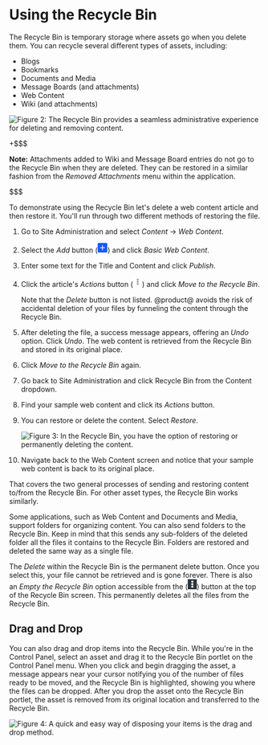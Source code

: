 # Using the Recycle Bin [](id=using-the-recycle-bin)

The Recycle Bin is temporary storage where assets go when you delete 
them. You can recycle several different types of assets, including:

- Blogs
- Bookmarks
- Documents and Media
- Message Boards (and attachments)
- Web Content
- Wiki (and attachments)

![Figure 2: The Recycle Bin provides a seamless administrative experience for deleting and removing content.](../../../images/recycle-bin-overview.png)

+$$$

**Note:** Attachments added to Wiki and Message Board entries do not go to the
Recycle Bin when they are deleted. They can be restored in a similar fashion 
from the *Removed Attachments* menu within the application.

$$$

To demonstrate using the Recycle Bin let's delete a web content article and 
then restore it. You'll run through two different methods of restoring the file.

1.  Go to Site Administration and select *Content* &rarr; *Web Content*.

2.  Select the *Add* button (![Add Web Content](../../../../images/icon-add.png))
    and click *Basic Web Content*.

3.  Enter some text for the Title and Content and click *Publish*.

4.  Click the article's *Actions* button
    (![Actions](../../../../images/icon-actions.png)) and click
    *Move to the   Recycle Bin*.

	Note that the *Delete* button is not listed. @product@ avoids the risk of
	accidental deletion of your files by funneling the content through the
	Recycle Bin.

5.  After deleting the file, a success message appears, offering an *Undo*
    option. Click *Undo*. The web content is retrieved from the Recycle Bin and
    stored in its original place.

6.  Click *Move to the Recycle Bin* again.

7.  Go back to Site Administration and click Recycle Bin from
    the Content dropdown.

8.  Find your sample web content and click its *Actions* button.

9.  You can restore or delete the content. Select *Restore*.

	![Figure 3: In the Recycle Bin, you have the option of restoring or permanently deleting the content.](../../../images/recycle-bin-restore.png)

10. Navigate back to the Web Content screen and notice that your sample web
    content is back to its original place.

That covers the two general processes of sending and restoring content to/from 
the Recycle Bin. For other asset types, the Recycle Bin works similarly.

Some applications, such as Web Content and Documents and Media, 
support folders for organizing content. You can also send folders to the 
Recycle Bin. Keep in mind that this sends any sub-folders of the deleted folder 
all the files it contains to the Recycle Bin. Folders are restored and deleted 
the same way as a single file.

The *Delete* within the Recycle Bin is the permanent delete button. Once you 
select this, your file cannot be retrieved and is gone forever. There is also 
an *Empty the Recycle Bin* option accessible from the
(![Options](../../../../images/icon-options.png)) button at the top of the Recycle
Bin screen. This permanently deletes all the files from the Recycle Bin.

## Drag and Drop [](id=drag-and-drop)

You can also drag and drop items into the Recycle Bin. While you're in the 
Control Panel, select an asset and drag it to the Recycle Bin portlet on the 
Control Panel menu. When you click and begin dragging the asset, a message 
appears near your cursor notifying you of the number of files ready to be 
moved, and the Recycle Bin is highlighted, showing you where the files can be 
dropped. After you drop the asset onto the Recycle Bin portlet, the asset is 
removed from its original location and transferred to the Recycle Bin.

![Figure 4: A quick and easy way of disposing your items is the drag and drop method.](../../../images/recycle-bin-drag.png)

